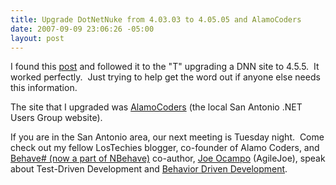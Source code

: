 ```yaml
---
title: Upgrade DotNetNuke from 4.03.03 to 4.05.05 and AlamoCoders
date: 2007-09-09 23:06:26 -05:00
layout: post
---
```


I found this [post](http://www.mitchelsellers.com/Blogs/tabid/54/articleType/ArticleView/articleId/120/Upgrade-to-DotNetNuke-455-From-4x.aspx) and followed it to the "T" upgrading a DNN site to 4.5.5.  It worked perfectly.  Just trying to help get the word out if anyone else needs this information.

The site that I upgraded was [AlamoCoders](http://www.alamocoders.net/) (the local San Antonio .NET Users Group website).

If you are in the San Antonio area, our next meeting is Tuesday night.  Come check out my fellow LosTechies blogger, co-founder of Alamo Coders, and [Behave# (now a part of NBehave)](http://nbehave.org/) co-author, [Joe Ocampo](http://www.lostechies.com/blogs/joe_ocampo) (AgileJoe), speak about Test-Driven Development and [Behavior Driven Development](http://dannorth.net/introducing-bdd).